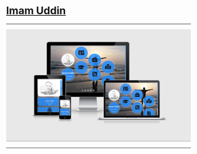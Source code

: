 <h1><a href="https://imamuddinwp.github.io/iu/">Imam Uddin</a></h2>
<hr>
<a href="https://imamuddinwp.github.io/iu/" target="_blank"> <img src="https://github.com/imamuddinwp/iu/blob/main/responsive-web-design-portfolio-imamuddinwp.png"></a>
<hr>
